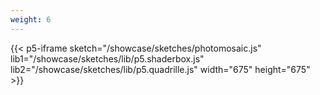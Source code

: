 ```yaml
---
weight: 6
---
```


{{< p5-iframe sketch="/showcase/sketches/photomosaic.js" lib1="/showcase/sketches/lib/p5.shaderbox.js" lib2="/showcase/sketches/lib/p5.quadrille.js" width="675" height="675" >}}
